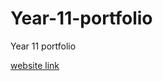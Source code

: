 # Year-11-portfolio
Year 11 portfolio

[website link](https://arlothegreat.github.io/Year-11-portfolio/)
